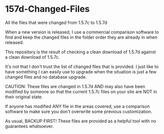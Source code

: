 # 157d-Changed-Files

All the files that were changed from 1.5.7c to 1.5.7d

When a new version is released, I use a commercial comparison software to find and keep the changed files in the folder order they are already in when released.

This repository is the result of checking a clean download of 1.5.7d against a clean download of 1.5.7c.

It's not that I don't trust the list of changed files that is provided.  I just like to have something I can easily use to upgrade when the situation is just a few changed files and no database upgrade.

CAUTION:  These files are changed in 1.5.7d AND may also have been modified by someone so that the current 1.5.7c files on your site are NOT in their original state.

If anyone has modified ANY file in the areas covered, use a comparison software to make sure you don't overwrite some previous customization.

As usual, BACKUP FIRST!  These files are provided as a helpful tool with no guarantees whatsoever.
